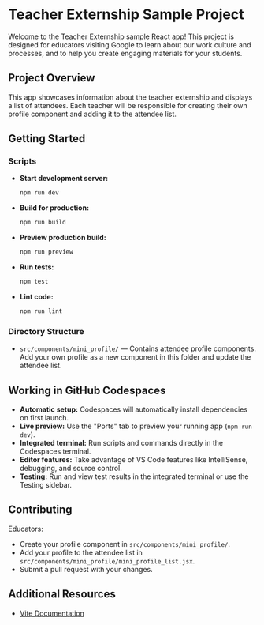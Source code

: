 # Teacher Externship Sample Project

Welcome to the Teacher Externship sample React app! This project is designed for educators visiting Google to learn about our work culture and processes, and to help you create engaging materials for your students.

## Project Overview

This app showcases information about the teacher externship and displays a list of attendees. Each teacher will be responsible for creating their own profile component and adding it to the attendee list.

## Getting Started

### Scripts

- **Start development server:**  
  ```bash
  npm run dev
  ```
- **Build for production:**  
  ```bash
  npm run build
  ```
- **Preview production build:**  
  ```bash
  npm run preview
  ```
- **Run tests:**  
  ```bash
  npm test
  ```
- **Lint code:**  
  ```bash
  npm run lint
  ```

### Directory Structure

- `src/components/mini_profile/` — Contains attendee profile components.  
  Add your own profile as a new component in this folder and update the attendee list.

## Working in GitHub Codespaces

- **Automatic setup:** Codespaces will automatically install dependencies on first launch.
- **Live preview:** Use the "Ports" tab to preview your running app (`npm run dev`).
- **Integrated terminal:** Run scripts and commands directly in the Codespaces terminal.
- **Editor features:** Take advantage of VS Code features like IntelliSense, debugging, and source control.
- **Testing:** Run and view test results in the integrated terminal or use the Testing sidebar.

## Contributing

Educators:  
- Create your profile component in `src/components/mini_profile/`.
- Add your profile to the attendee list in `src/components/mini_profile/mini_profile_list.jsx`.
- Submit a pull request with your changes.

## Additional Resources

- [Vite Documentation](https://vitejs.dev/)
